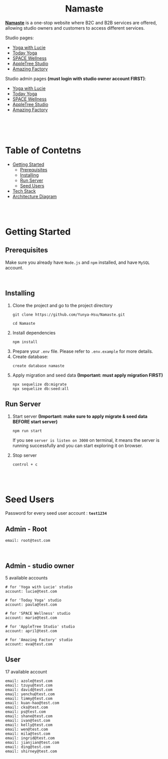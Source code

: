 <h1 align='center'><b>Namaste</b></h1> 

**[Namaste](https://www.namaste-tw.com/)** is a one-stop website where B2C and B2B services are offered, allowing studio owners and customers to access different services.

Studio pages:
* [Yoga with Lucie](https://www.namaste-tw.com/yogaWithLucie)
* [Today Yoga](https://www.namaste-tw.com/todayYoga)
* [SPACE Wellness](https://www.namaste-tw.com/spaceWellness)
* [AppleTree Studio](https://www.namaste-tw.com/appleTreeStudio)
* [Amazing Factory](https://www.namaste-tw.com/amazingFactory)

Studio admin pages **(must login with studio owner account FIRST)**:
* [Yoga with Lucie](https://www.namaste-tw.com/yogaWithLucie/admin)
* [Today Yoga](https://www.namaste-tw.com/todayYoga/admin)
* [SPACE Wellness](https://www.namaste-tw.com/spaceWellness/admin)
* [AppleTree Studio](https://www.namaste-tw.com/appleTreeStudio/admin)
* [Amazing Factory](https://www.namaste-tw.com/amazingFactory/admin)


<br>
<br>
<br>

# Table of Contetns
- [Getting Started](#getting-started)
  - [Prerequisites](#prerequisites)
  - [Installing](#installing)
  - [Run Server](#run-server)
  - [Seed Users](#seed-users)
- [Tech Stack](#tech-stack)
- [Architecture Diagram](#architecture-diagram)

<br>
<br>

# Getting Started
## **Prerequisites**
Make sure you already have `Node.js` and `npm` installed, and have `MySQL` account.

<br>

## **Installing**
1. Clone the project and go to the project directory
    ```
    git clone https://github.com/Yunya-Hsu/Namaste.git

    cd Namaste
    ```
2. Install dependencies
    ```
    npm install
    ```
3. Prepare your `.env` file. Please refer to `.env.example` for more details. 
4. Create database: 
    ```
    create database namaste
    ```
5. Apply migration and seed data **(Important: must apply migration FIRST)**
    ```
    npx sequelize db:migrate
    npx sequelize db:seed:all
    ```

## **Run Server**

1. Start server **(Important: make sure to apply migrate & seed data BEFORE start server)**
    ```
    npm run start
    ```
    If you see  `server is listen on 3000`  on terminal, it means the server is running successfully and you can start exploring it on browser.

2. Stop server
    ```
    control + c
    ```
<br/>
<br/>

# Seed Users
Password for every seed user account : **`test1234`**

## **Admin - Root**  
    email: root@test.com  

<br/>

## **Admin - studio owner**
5 available accounts  
 
    # for 'Yoga with Lucie' studio
    account: lucie@test.com 

    # for 'Today Yoga' studio
    account: paula@test.com 

    # for 'SPACE Wellness' studio
    account: marie@test.com 

    # for 'AppleTree Studio' studio
    account: april@test.com 

    # for 'Amazing Factory' studio
    account: eva@test.com 


## **User**
17 available account

    email: azole@test.com
    email: tzuyu@test.com
    email: david@test.com
    email: yenchu@test.com
    email: timmy@test.com
    email: kuan-hao@test.com
    email: cks@test.com
    email: ps@test.com
    email: shane@test.com
    email: ivan@test.com
    email: kelly@test.com
    email: wen@test.com
    email: mila@test.com
    email: ingrid@test.com
    email: jianjian@test.com
    email: ding@test.com
    email: shirney@test.com

